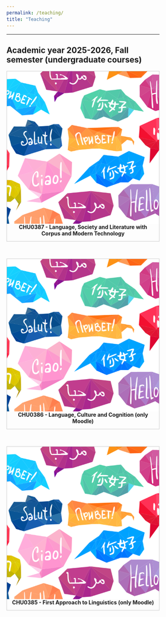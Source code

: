 ```yaml
---
permalink: /teaching/
title: "Teaching"
---
```



------

## Academic year 2025-2026, Fall semester (undergraduate courses)

<style>

div.gallery {
  border: 1px solid #ccc;
}

div.gallery:hover {
  border: 1px solid #777;
}

div.gallery img {
  width: 100%;
  height: auto;
  float: left;
}

div.desc {
  padding: 12px;
  text-align: center;
}

* {
  box-sizing: border-box;
}

.container {
  display: grid; 
  grid-auto-rows: 1fr 1fr 1fr; 
  grid-template-columns: auto; 
  grid-template-rows: auto; 
  gap: 45px; 
  grid-template-areas: 
    "Course1"
    "Course2"
    "Course3"; 
  justify-content: center; 
  justify-items: stretch; 
  align-items: stretch; 
}

</style>

<div class="container">
<div class="Course1">
  <div class="gallery">
    <a target="_blank" href="https://aymeric-collart.github.io/CHU0387">
      <img src="./../images/Project3.png" width="200" height="200">
    </a>
    <div class="desc">
<b>CHU0387 - Language, Society and Literature with Corpus and Modern Technology</b></div>
  </div>
</div>

<div class="Course2">
  <div class="gallery">
    <a target="_blank" href="https://moodle3.ntnu.edu.tw/course/view.php?id=52328">
      <img src="./../images/Project3.png" width="250" height="250">
    </a>
    <div class="desc"><b>CHU0386 - Language, Culture and Cognition (only Moodle)</b></div>
  </div>
</div>

<div class="Course3">
  <div class="gallery">
    <a target="_blank" href="https://moodle3.ntnu.edu.tw/course/view.php?id=52327">
      <img src="./../images/Project3.png" width="250" height="250">
    </a>
    <div class="desc"><b>CHU0385 - First Approach to Linguistics (only Moodle)</b></div>
  </div>
</div>
